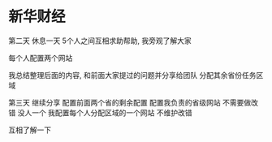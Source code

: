 # 新华财经


第二天 休息一天
5个人之间互相求助帮助, 我旁观了解大家

每个人配置两个网站

我总结整理后面的内容, 和前面大家提过的问题并分享给团队
分配其余省份任务区域


第三天 继续分享
配置前面两个省的剩余配置
配置我负责的省级网站 不需要做改错 没人一个
我配置每个人分配区域的一个网站 不维护改错

互相了解一下
